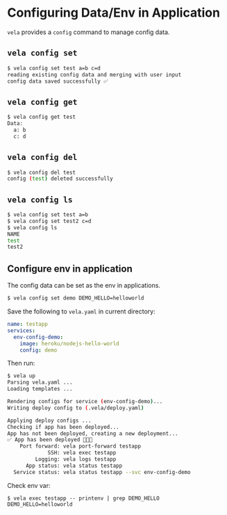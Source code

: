 # Configuring Data/Env in Application

`vela` provides a `config` command to manage config data.

## `vela config set`

```bash
$ vela config set test a=b c=d
reading existing config data and merging with user input
config data saved successfully ✅
```

## `vela config get`

```bash
$ vela config get test
Data:
  a: b
  c: d
```

## `vela config del`

```bash
$ vela config del test
config (test) deleted successfully
```

## `vela config ls`

```bash
$ vela config set test a=b
$ vela config set test2 c=d
$ vela config ls
NAME
test
test2
```

## Configure env in application

The config data can be set as the env in applications.

```bash
$ vela config set demo DEMO_HELLO=helloworld
```

Save the following to `vela.yaml` in current directory:

```yaml
name: testapp
services:
  env-config-demo:
    image: heroku/nodejs-hello-world
    config: demo
```

Then run:
```bash
$ vela up
Parsing vela.yaml ...
Loading templates ...

Rendering configs for service (env-config-demo)...
Writing deploy config to (.vela/deploy.yaml)

Applying deploy configs ...
Checking if app has been deployed...
App has not been deployed, creating a new deployment...
✅ App has been deployed 🚀🚀🚀
    Port forward: vela port-forward testapp
             SSH: vela exec testapp
         Logging: vela logs testapp
      App status: vela status testapp
  Service status: vela status testapp --svc env-config-demo
```

Check env var:

```
$ vela exec testapp -- printenv | grep DEMO_HELLO
DEMO_HELLO=helloworld
```

